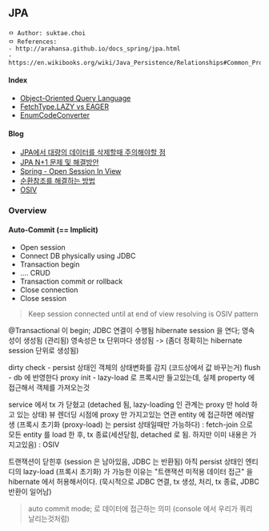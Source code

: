 ## JPA

```
ㅁ Author: suktae.choi
ㅁ References:
- http://arahansa.github.io/docs_spring/jpa.html
- https://en.wikibooks.org/wiki/Java_Persistence/Relationships#Common_Problems
```

#### Index
- [Object-Oriented Query Language](object-oriented-query-language)
- [FetchType.LAZY vs EAGER](lazy-eager)
- [EnumCodeConverter](enum-code-converter)

#### Blog
- [JPA에서 대량의 데이터를 삭제할때 주의해야할 점](https://jojoldu.tistory.com/235)
- [JPA N+1 문제 및 해결방안](https://jojoldu.tistory.com/165)
- [Spring - Open Session In View](http://kingbbode.tistory.com/27)
- [순환참조를 해결하는 방법](http://binarycube.tistory.com/1)
- [OSIV](http://pds19.egloos.com/pds/201106/28/18/Open_Session_In_View_Pattern.pdf)

### Overview

#### Auto-Commit (== Implicit)

- Open session
- Connect DB physically using JDBC
- Transaction begin
- …. CRUD
- Transaction commit or rollback
- Close connection
- Close session

> Keep session connected until at end of view resolving is OSIV pattern

@Transactional 이 begin; JDBC 연결이 수행됨
hibernate session 을 연다; 영속성이 생성됨 (관리됨)
영속성은 tx 단위마다 생성됨 -> (좀더 정확히는 hibernate session 단위로 생성됨)

dirty check - persist 상태인 객체의 상태변화를 감지 (코드상에서 값 바꾸는거)
flush - db 에 반영한다
proxy init - lazy-load 로 프록시만 들고있는데, 실제 property 에 접근해서 객체를 가져오는것

service 에서 tx 가 닫혔고 (detached 됨, lazy-loading 인 관계는 proxy 만 hold 하고 있는 상태)
뷰 렌더딩 시점에 proxy 만 가지고있는 연관 entity 에 접근하면 에러발생 (프록시 초기화 (proxy-load) 는 persist 상태일때만 가능하다)
: fetch-join 으로 모든 entity 를 load 한 후, tx 종료(세션닫힘, detached 로 됨. 하지만 이미 내용은 가지고있음)
: OSIV

트랜잭션이 닫힌후 (session 은 남아있음, JDBC 는 반환됨) 아직 persist 상태인 엔티디의 lazy-load (프록시 초기화) 가 가능한 이유는
"트랜잭션 미적용 데이터 접근" 을 hibernate 에서 허용해서이다. (묵시적으로 JDBC 연결, tx 생성, 처리, tx 종료, JDBC 반환이 일어남)
> auto commit mode; 로 데이터에 접근하는 의미 (console 에서 우리가 쿼리 날리는것처럼)
